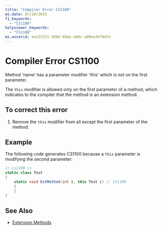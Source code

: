 ```yaml
---
title: "Compiler Error CS1100"
ms.date: 07/20/2015
f1_keywords: 
  - "CS1100"
helpviewer_keywords: 
  - "CS1100"
ms.assetid: ea233371-36b6-49ae-a98c-a00ee3b79e53
---
```

# Compiler Error CS1100
Method 'name' has a parameter modifier 'this' which is not on the first parameter.  
  
 The `this` modifier is allowed only on the first parameter of a method, which indicates to the compiler that the method is an extension method.  
  
## To correct this error  
  
1.  Remove the `this` modifier from all except the first parameter of the method.  
  
## Example  
 The following code generates CS1100 because a `this` parameter is modifying the second parameter:  
  
```csharp  
// cs1100.cs  
static class Test  
{  
    static void ExtMethod(int i, this Test c) // CS1100  
    {  
    }  
}  
```  
  
## See Also

- [Extension Methods](../../csharp/programming-guide/classes-and-structs/extension-methods.md)
